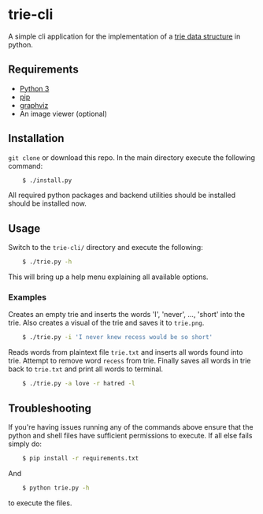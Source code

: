 # trie-cli
A simple cli application for the implementation of a 
[trie data structure](https://en.wikipedia.org/wiki/Trie) in python.

## Requirements
* [Python 3](https://www.python.org/)
* [pip](https://pypi.org/project/pip/)
* [graphviz](https://www.graphviz.org/)
* An image viewer (optional)

## Installation
`git clone` or download this repo. In the main directory execute the following
command:
```bash
    $ ./install.py
```
All required python packages and backend utilities should be installed should 
be installed now.

## Usage
Switch to the `trie-cli/` directory and execute the following:
```bash
    $ ./trie.py -h
```
This will bring up a help menu explaining all available options.

### Examples

Creates an empty trie and inserts the words 'I', 'never', ..., 'short' into the
trie. Also creates a visual of the trie and saves it to `trie.png`.
```bash
    $ ./trie.py -i 'I never knew recess would be so short'
```

Reads words from plaintext file `trie.txt` and inserts all words found into
trie. Attempt to remove word `recess` from trie. Finally saves all words in trie
back to `trie.txt` and print all words to terminal.
```bash
    $ ./trie.py -a love -r hatred -l
```

## Troubleshooting
If you're having issues running any of the commands above ensure that the python
and shell files have sufficient permissions to execute. If all else fails simply
do:
```bash
    $ pip install -r requirements.txt
```
And
```bash
    $ python trie.py -h
```
to execute the files.






